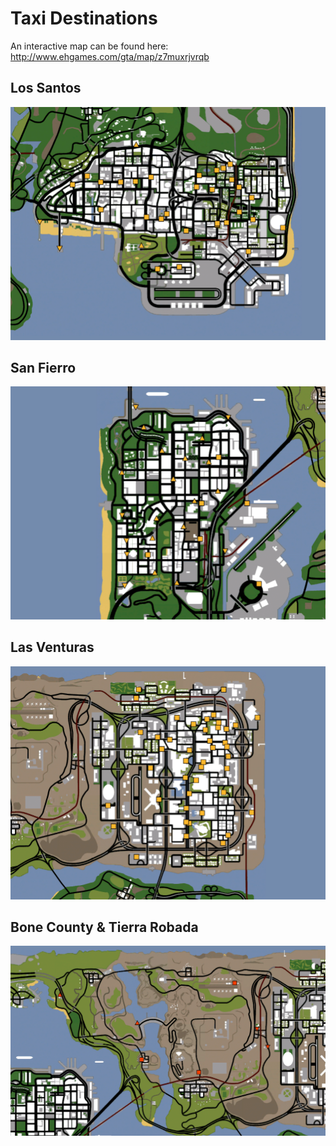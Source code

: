 # Taxi Destinations

An interactive map can be found here: http://www.ehgames.com/gta/map/z7muxrjvrqb

## Los Santos

![LS Map](destinations-ls.png?raw=true "LS")

## San Fierro

![SF Map](destinations-sf.png?raw=true "SF")

## Las Venturas

![LV Map](destinations-lv.png?raw=true "LV")

## Bone County & Tierra Robada

![BC TR Map](destinations-bn-tr.png?raw=true "BC TR")
